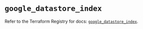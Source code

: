 # `google_datastore_index`

Refer to the Terraform Registry for docs: [`google_datastore_index`](https://registry.terraform.io/providers/hashicorp/google/5.34.0/docs/resources/datastore_index).
